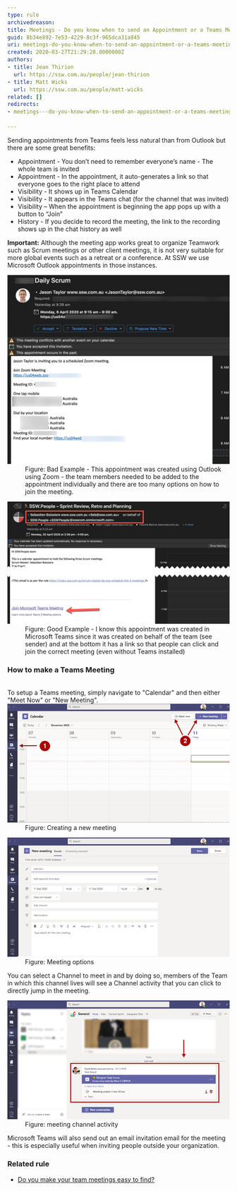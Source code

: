 ```yaml
---
type: rule
archivedreason: 
title: Meetings - Do you know when to send an Appointment or a Teams Meeting?
guid: 8b34e892-7e53-4229-8c3f-965dca31a845
uri: meetings-do-you-know-when-to-send-an-appointment-or-a-teams-meeting
created: 2020-03-27T21:29:28.0000000Z
authors:
- title: Jean Thirion
  url: https://ssw.com.au/people/jean-thirion
- title: Matt Wicks
  url: https://ssw.com.au/people/matt-wicks
related: []
redirects:
- meetings---do-you-know-when-to-send-an-appointment-or-a-teams-meeting

---
```


Sending appointments from Teams feels less natural than from Outlook but there are some great benefits:

* Appointment -  You don’t need to remember everyone’s name - The whole team is invited
* Appointment - In the appointment, it auto-generates a link so that everyone goes to the right place to attend
* Visibility - It shows up in Teams Calendar
* Visibility - It appears in the Teams chat (for the channel that was invited)
* Visibility – When the appointment is beginning the app pops up with a button to “Join”
* History - If you decide to record the meeting, the link to the recording shows up in the chat history as well







**Important:** Although the meeting app works great to organize Teamwork such as Scrum meetings or other client meetings, it is not very suitable for more global events such as a retreat or a conference. At SSW we use Microsoft Outlook appointments in those instances.


<dl class="badImage"><dt>
            <img src="team meeting - bad example.jpg" alt="teams meeting - invitation link.jpg" style="width:750px;"> 
            <br>
         </dt><dd>Figure: Bad Example - This appointment was created using Outlook using Zoom - the team members needed to be added to the appointment individually and there are too many options on how to join the meeting.<br></dd></dl>

<dl class="goodImage"><dt>
      <img src="team meetings - appointment from teams.jpg" alt="teams meeting - invitation link.jpg" style="width:750px;">
   </dt><dd>Figure: Good Example - I know this appointment was created in Microsoft Teams since it was created on behalf of the team (see sender) and at the bottom it has a link so that people can click and join the correct meeting (even without Teams installed)<br></dd></dl>
<!--endintro-->
<dl class="image"><h3 class="ssw15-rteElement-H3">How to make a Teams Meeting<br></h3><dt> 
      <br> 
   </dt><dt>To setup a Teams meeting, simply navigate to "Calendar" and then either "Meet Now" or "New Meeting".<br></dt><dt> 
      <img src="creating-new-meeting.jpg" alt="creating-new-meeting.jpg">
   </dt><dd>Figure: Creating a new meeting </dd></dl><dl class="image"><dt>
      <img src="meetings-options.jpg" alt="meetings-options.jpg">
   </dt><dd>Figure: Meeting options</dd></dl>
You can select a Channel to meet in and by doing so, members of the Team in which this channel lives will see a Channel activity that you can click to directly jump in the meeting.
<dl class="image"><dt>
      <img src="meeting-channel-activity.jpg" alt="meeting-channel-activity.jpg"> </dt><dd>Figure: meeting channel activity</dd></dl>
Microsoft Teams will also send out an email invitation email for the meeting - this is especially useful when inviting people outside your organization.

### Related rule


* [Do you make your team meetings easy to find?](/do-you-make-your-team-meetings-easy-to-find)
